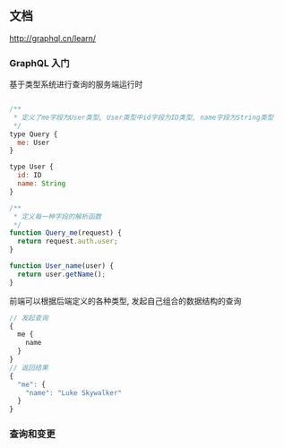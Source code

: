 ## 文档

http://graphql.cn/learn/

### GraphQL 入门

基于类型系统进行查询的服务端运行时

```js

/**
 * 定义了me字段为User类型, User类型中id字段为ID类型, name字段为String类型
 */
type Query {
  me: User
}

type User {
  id: ID
  name: String
}

/**
 * 定义每一种字段的解析函数
 */
function Query_me(request) {
  return request.auth.user;
}

function User_name(user) {
  return user.getName();
}
```

前端可以根据后端定义的各种类型, 发起自己组合的数据结构的查询

```js
// 发起查询
{
  me {
    name
  }
}
// 返回结果
{
  "me": {
    "name": "Luke Skywalker"
  }
}
```

### 查询和变更

